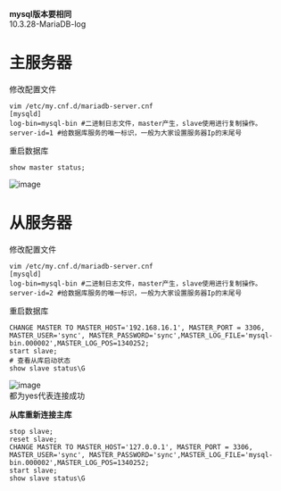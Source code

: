 **mysql版本要相同**  
10.3.28-MariaDB-log  

# 主服务器  
修改配置文件  
```
vim /etc/my.cnf.d/mariadb-server.cnf
[mysqld]
log-bin=mysql-bin #二进制日志文件，master产生，slave使用进行复制操作。 
server-id=1 #给数据库服务的唯一标识，一般为大家设置服务器Ip的末尾号
```
重启数据库  
```
show master status;
```
![image](https://github.com/vencc/vencc.github.io/assets/15951328/9eafe81b-6d14-4c8b-96ae-9e32f43e143e)  

# 从服务器  
修改配置文件  
```
vim /etc/my.cnf.d/mariadb-server.cnf
[mysqld]
log-bin=mysql-bin #二进制日志文件，master产生，slave使用进行复制操作。 
server-id=2 #给数据库服务的唯一标识，一般为大家设置服务器Ip的末尾号
```
重启数据库  
```
CHANGE MASTER TO MASTER_HOST='192.168.16.1', MASTER_PORT = 3306, MASTER_USER='sync', MASTER_PASSWORD='sync',MASTER_LOG_FILE='mysql-bin.000002',MASTER_LOG_POS=1340252;
start slave;
# 查看从库启动状态  
show slave status\G
```
![image](https://github.com/vencc/vencc.github.io/assets/15951328/3daa1f5b-c5b6-4327-b8ae-3b9c84994435)  
都为yes代表连接成功  

**从库重新连接主库** 
```
stop slave;
reset slave;
CHANGE MASTER TO MASTER_HOST='127.0.0.1', MASTER_PORT = 3306, MASTER_USER='sync', MASTER_PASSWORD='sync',MASTER_LOG_FILE='mysql-bin.000002',MASTER_LOG_POS=1340252;
start slave;
show slave status\G
```

